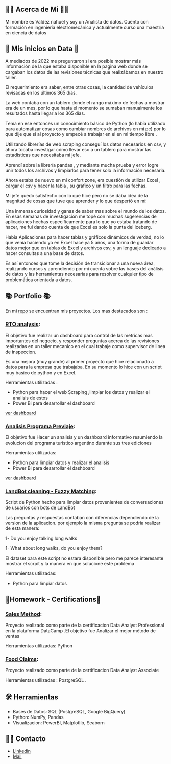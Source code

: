 ## 🙋‍♂️ Acerca de Mi 🙋‍♂️

  Mi nombre es Valdez nahuel y soy un Analista de datos. Cuento con formación en ingeniería electromecánica y actualmente curso una maestria en ciencia de datos

## 🚀 Mis inicios en Data 🚀
  A mediados de 2022 me preguntaron si era posible mostrar más información de la que estaba disponible en la pagina web donde se cargaban los datos de las revisiones técnicas que realizábamos en nuestro taller.
  
  El requerimiento era saber, entre otras cosas, la cantidad de vehículos revisadas en los últimos 365 días. 
  
  La web contaba con un tablero donde el rango máximo de fechas a mostrar era de un mes, por lo que hasta el momento se sumaban manualmente los resultados hasta llegar a los 365 días.
  
  Tenía en ese entonces un conocimiento básico de Python (lo había utilizado para automatizar cosas como cambiar nombres de archivos en mi pc) por lo que dije que si al proyecto y empecé a trabajar en el en mi tiempo libre .
  
  Utilizando librerías de web scraping conseguí los datos necesarios en csv, y ahora tocaba investigar cómo llevar eso a un tablero para mostrar las estadísticas que necesitaba mi jefe.
  
  Aprendí sobre la librería pandas , y mediante mucha prueba y error logre unir todos los archivos y limpiarlos para tener solo la información necesaria.
  
  Ahora estaba de nuevo en mi confort zone, era cuestión de utilizar Excel , cargar el csv y hacer la tabla , su gráfico y un filtro para las fechas. 
  
   Mi jefe quedo satisfecho con lo que hice pero no se daba idea de la magnitud de cosas que tuve que aprender y lo que despertó en mí:
  
  Una inmensa curiosidad y ganas de saber mas sobre el mundo de los datos. En esas semanas de investigación me topé con muchas sugerencias de aplicaciones hechas específicamente para lo que yo estaba tratando de hacer, me fui dando cuenta de que Excel es solo la punta del iceberg. 
  
  Había Aplicaciones para hacer tablas y gráficos dinámicos de verdad, no lo que venía haciendo yo en Excel hace ya 5 años, una forma de guardar datos mejor que en tablas de Excel y archivos csv, y un lenguaje dedicado a hacer consultas a una base de datos.
  
  Es así entonces que tome la decisión de transicionar a una nueva área, realizando cursos y aprendiendo por mi cuenta sobre las bases del análisis de datos y las herramientas necesarias para resolver cualquier tipo de problemática orientada a datos.
  

## 📚 Portfolio 📚
En mi [repo](https://github.com/valdezsanz?tab=repositories) se encuentran mis proyectos. Los mas destacados son :
### [RTO analysis](https://github.com/valdezsanz/RTO_analysis-Python-PowerBI): 
El objetivo fue realizar un dashboard para control de las metricas mas importantes del negocio, y responder preguntas acerca de las revisiones realizadas en un taller mecanico en el cual trabaje como supervisor de linea de inspeccion.

Es una mejora (muy grande) al primer proyecto que hice relacionado a datos para la empresa que trabajaba.
En su momento lo hice con un script muy basico de python y en Excel.

Herramientas utilizadas : 
- Python para hacer el web Scraping ,limpiar los datos y realizar el analisis de estos 
- Power Bi para desarrollar el dashboard 

[ver dashboard](https://app.powerbi.com/view?r=eyJrIjoiZDMyMjczMGUtMDllNi00ZWMxLTljNjItNmRiODcxY2ZlMjVlIiwidCI6IjNlNTMyODRhLWVlZjAtNDI3My05ZTZjLWE2NjA2YmJlMzNiMSJ9)

### [Analisis Programa Previaje](https://github.com/valdezsanz/Programa-Previaje-Argentina):
El objetivo fue Hacer un analisis y un dashboard informativo resumiendo la evolucion del programa turistico argentino durante sus tres ediciones

Herramientas utilizadas: 
- Python para limpiar datos y realizar el analisis
- Power Bi para desarrollar el dashboard

[ver dashboard](https://app.powerbi.com/view?r=eyJrIjoiMjI3YjIwN2UtNGQyYi00OWY2LTlmYjctODNiZGQwMmY2YTUyIiwidCI6IjNlNTMyODRhLWVlZjAtNDI3My05ZTZjLWE2NjA2YmJlMzNiMSJ9)

### [LandBot cleaning - Fuzzy Matching](https://github.com/valdezsanz/fuzzy_matching):
Script de Python hecho para limpiar datos provenientes de conversaciones de usuarios con bots de LandBot 

Las preguntas y respuestas contaban con diferencias dependiendo de la version de la aplicacion. 
por ejemplo la misma pregunta se podria realizar de esta manera:


1- Do you enjoy talking long walks 

1- What about long walks, do you enjoy them?

El dataset para este script no estara disponible pero me parece interesante mostrar el scrpit y la manera en que solucione este problema

Herramientas utilizadas: 
- Python para limpiar datos

## 📖Homework - Certifications📖
### [Sales Method](https://github.com/valdezsanz/sales_method-Python):
Proyecto realizado como parte de la certificacion Data Analyst Professional en la plataforma DataCamp .El objetivo fue Analizar el mejor método de ventas 

Herramientas utilizadas: Python

### [Food Claims](https://github.com/valdezsanz/Food_Claims-SQL):
Proyecto realizado como parte de la certificacion Data Analyst Associate

Herramientas utilizadas : PostgreSQL .


## 🛠️ Herramientas
- Bases de Datos: SQL (PostgreSQL, Google BigQuery)
- Python: NumPy, Pandas
- Visualizacion: PowerBI, Matplotlib, Seaborn

## 🙌🏻 Contacto
- [Linkedin](https://www.linkedin.com/in/valdeznahuel/)
- [Mail](mailto:valdezsanz@gmail.com)
